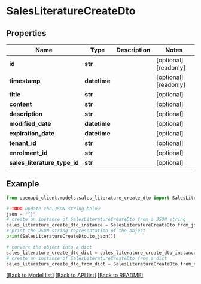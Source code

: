 # SalesLiteratureCreateDto


## Properties

Name | Type | Description | Notes
------------ | ------------- | ------------- | -------------
**id** | **str** |  | [optional] [readonly] 
**timestamp** | **datetime** |  | [optional] [readonly] 
**title** | **str** |  | [optional] 
**content** | **str** |  | [optional] 
**description** | **str** |  | [optional] 
**modified_date** | **datetime** |  | [optional] 
**expiration_date** | **datetime** |  | [optional] 
**tenant_id** | **str** |  | [optional] 
**enrolment_id** | **str** |  | [optional] 
**sales_literature_type_id** | **str** |  | [optional] 

## Example

```python
from openapi_client.models.sales_literature_create_dto import SalesLiteratureCreateDto

# TODO update the JSON string below
json = "{}"
# create an instance of SalesLiteratureCreateDto from a JSON string
sales_literature_create_dto_instance = SalesLiteratureCreateDto.from_json(json)
# print the JSON string representation of the object
print(SalesLiteratureCreateDto.to_json())

# convert the object into a dict
sales_literature_create_dto_dict = sales_literature_create_dto_instance.to_dict()
# create an instance of SalesLiteratureCreateDto from a dict
sales_literature_create_dto_from_dict = SalesLiteratureCreateDto.from_dict(sales_literature_create_dto_dict)
```
[[Back to Model list]](../README.md#documentation-for-models) [[Back to API list]](../README.md#documentation-for-api-endpoints) [[Back to README]](../README.md)


